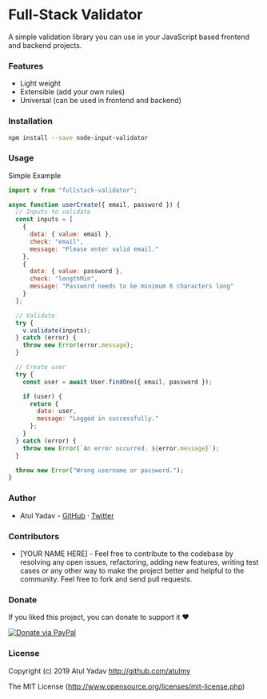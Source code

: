 # Full-Stack Validator

A simple validation library you can use in your JavaScript based frontend and backend projects.

### Features

- Light weight
- Extensible (add your own rules)
- Universal (can be used in frontend and backend)

### Installation

```bash
npm install --save node-input-validator
```

### Usage

Simple Example

```javascript
import v from "fullstack-validator";

async function userCreate({ email, password }) {
  // Inputs to validate
  const inputs = [
    {
      data: { value: email },
      check: "email",
      message: "Please enter valid email."
    },
    {
      data: { value: password },
      check: "lengthMin",
      message: "Password needs to be minimum 6 characters long"
    }
  ];

  // Validate
  try {
    v.validate(inputs);
  } catch (error) {
    throw new Error(error.message);
  }

  // Create user
  try {
    const user = await User.findOne({ email, password });

    if (user) {
      return {
        data: user,
        message: "Logged in successfully."
      };
    }
  } catch (error) {
    throw new Error(`An error occurred. ${error.message}`);
  }

  throw new Error("Wrong username or password.");
}
```

### Author

- Atul Yadav - [GitHub](https://github.com/atulmy) · [Twitter](https://twitter.com/atulmy)

### Contributors

- [YOUR NAME HERE] - Feel free to contribute to the codebase by resolving any open issues, refactoring, adding new features, writing test cases or any other way to make the project better and helpful to the community. Feel free to fork and send pull requests.

### Donate

If you liked this project, you can donate to support it ❤️

[![Donate via PayPal](https://raw.githubusercontent.com/atulmy/atulmy.github.io/master/images/mix/paypal-me-smaller.png)](http://paypal.me/atulmy)

### License

Copyright (c) 2019 Atul Yadav <http://github.com/atulmy>

The MIT License (<http://www.opensource.org/licenses/mit-license.php>)
